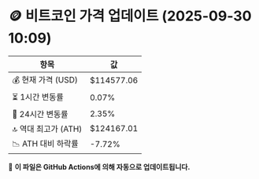 # 🪙 비트코인 가격 업데이트 (2025-09-30 10:09)

| 항목                | 값 |
|--------------------|----------------|
| 💰 현재 가격 (USD) | $114577.06 |
| ⏳ 1시간 변동률    | 0.07% |
| 📆 24시간 변동률   | 2.35% |
| 🔝 역대 최고가 (ATH) | $124167.01 |
| 📉 ATH 대비 하락률 | -7.72% |

🔄 **이 파일은 GitHub Actions에 의해 자동으로 업데이트됩니다.**
